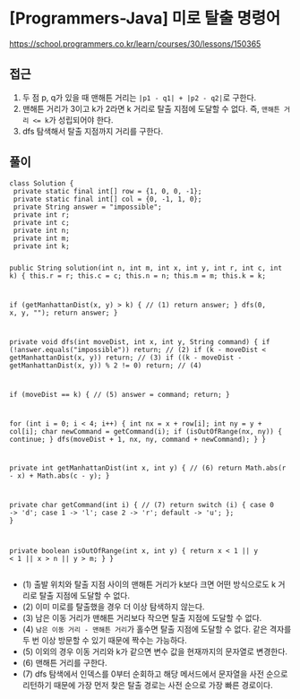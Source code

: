 [Programmers-Java] 미로 탈출 명령어
=
<p><a href="https://school.programmers.co.kr/learn/courses/30/lessons/150365">https://school.programmers.co.kr/learn/courses/30/lessons/150365</a></p>
<h2>접근</h2>
<ol>
<li>두 점 p, q가 있을 때 맨해튼 거리는 <code>|p1 - q1| + |p2 - q2|</code>로 구한다.</li>
<li>맨해튼 거리가 3이고 k가 2라면 k 거리로 탈출 지점에 도달할 수 없다. 즉, <code>맨해튼 거리 <= k</code>가 성립되어야 한다.</li>
<li>dfs 탐색해서 탈출 지점까지 거리를 구한다.</li>
</ol>
<h2>풀이</h2>
<pre><code class="java">class Solution {
 private static final int[] row = {1, 0, 0, -1};
 private static final int[] col = {0, -1, 1, 0};
 private String answer = "impossible";
 private int r;
 private int c;
 private int n;
 private int m;
 private int k;

 public String solution(int n, int m, int x, int y, int r, int c, int k) {
 this.r = r;
 this.c = c;
 this.n = n;
 this.m = m;
 this.k = k;

 if (getManhattanDist(x, y) > k) { // (1)
 return answer;
 }
 dfs(0, x, y, "");
 return answer;
 }

 private void dfs(int moveDist, int x, int y, String command) {
 if (!answer.equals("impossible")) return; // (2)
 if (k - moveDist < getManhattanDist(x, y)) return; // (3)
 if ((k - moveDist - getManhattanDist(x, y)) % 2 != 0) return; // (4)

 if (moveDist == k) { // (5)
 answer = command;
 return;
 }

 for (int i = 0; i < 4; i++) {
 int nx = x + row[i];
 int ny = y + col[i];
 char newCommand = getCommand(i);
 if (isOutOfRange(nx, ny)) {
 continue;
 }
 dfs(moveDist + 1, nx, ny, command + newCommand);
 }
 }

 private int getManhattanDist(int x, int y) { // (6)
 return Math.abs(r - x) + Math.abs(c - y);
 }

 private char getCommand(int i) { // (7)
 return switch (i) {
 case 0 -> 'd';
 case 1 -> 'l';
 case 2 -> 'r';
 default -> 'u';
 };
 }

 private boolean isOutOfRange(int x, int y) {
 return x < 1 || y < 1 || x > n || y > m;
 }
}</code></pre>
<ul>
<li>(1) 출발 위치와 탈출 지점 사이의 맨해튼 거리가 k보다 크면 어떤 방식으로도 k 거리로 탈출 지점에 도달할 수 없다.</li>
<li>(2) 이미 미로를 탈출했을 경우 더 이상 탐색하지 않는다.</li>
<li>(3) 남은 이동 거리가 맨해튼 거리보다 작으면 탈출 지점에 도달할 수 없다.</li>
<li>(4) <code>남은 이동 거리 - 맨해튼 거리</code>가 홀수면 탈출 지점에 도달할 수 없다. 같은 격자를 두 번 이상 방문할 수 있기 때문에 짝수는 가능하다.</li>
<li>(5) 이외의 경우 이동 거리와 k가 같으면 변수 값을 현재까지의 문자열로 변경한다.</li>
<li>(6) 맨해튼 거리를 구한다.</li>
<li>(7) dfs 탐색에서 인덱스를 0부터 순회하고 해당 메서드에서 문자열을 사전 순으로 리턴하기 때문에 가장 먼저 찾은 탈출 경로는 사전 순으로 가장 빠른 경로이다.</li>
</ul>
